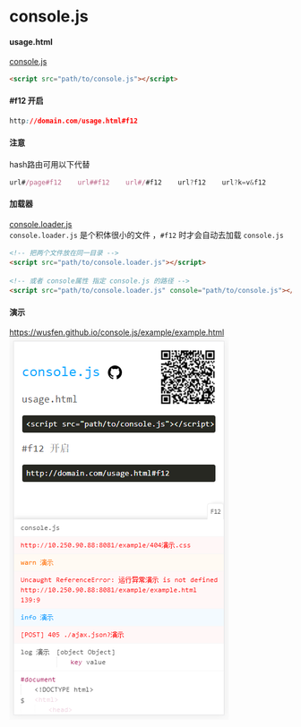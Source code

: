 # console.js

#### usage.html ####
[console.js](https://wusfen.github.io/console.js/dist/console.js)  
```html
<script src="path/to/console.js"></script>
```

#### #f12 开启 ####
```css
http://domain.com/usage.html#f12
```

#### 注意 ####
hash路由可用以下代替
```javascript
url#/page#f12    url##f12    url#/#f12    url?f12    url?k=v&f12
 ```

#### 加载器 ####
[console.loader.js](https://wusfen.github.io/console.js/dist/console.loader.js)  
```console.loader.js``` 是个积体很小的文件 ，```#f12``` 时才会自动去加载 ```console.js```  

```html
<!-- 把两个文件放在同一目录 -->
<script src="path/to/console.loader.js"></script>

<!-- 或者 console属性 指定 console.js 的路径 -->
<script src="path/to/console.loader.js" console="path/to/console.js"></script>
```

#### 演示 ####
https://wusfen.github.io/console.js/example/example.html  
![console](example/example.png)  

